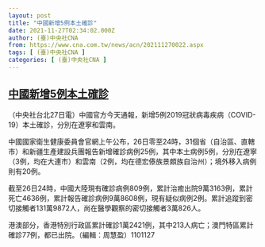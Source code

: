 ```yaml
---
layout: post
title: "中國新增5例本土確診"
date: 2021-11-27T02:34:02.000Z
author: (臺)中央社CNA
from: https://www.cna.com.tw/news/acn/202111270022.aspx
tags: [ (臺)中央社CNA ]
categories: [ (臺)中央社CNA ]
---
```

<!--1637980442000-->
[中國新增5例本土確診](https://www.cna.com.tw/news/acn/202111270022.aspx)
------

<div>
<div></div><div><p>（中央社台北27日電）中國官方今天通報，新增5例2019冠狀病毒疾病（COVID-19）本土確診，分別在遼寧和雲南。</p><p>中國國家衛生健康委員會官網上午公布，26日零至24時，31個省（自治區、直轄市）和新疆生產建設兵團報告新增確診病例25例，其中本土病例5例，分別在遼寧（3例，均在大連市）和雲南（2例，均在德宏傣族景頗族自治州）；境外移入病例則有20例。</p><p>截至26日24時，中國大陸現有確診病例809例，累計治癒出院9萬3163例，累計死亡4636例，累計報告確診病例9萬8608例，現有疑似病例2例。累計追蹤到密切接觸者131萬9872人，尚在醫學觀察的密切接觸者3萬826人。</p><p>港澳部分，香港特別行政區累計確診1萬2421例，其中213人病亡；澳門特區累計確診77例，都已出院。（編輯：周慧盈）1101127</p></div>
</div>
